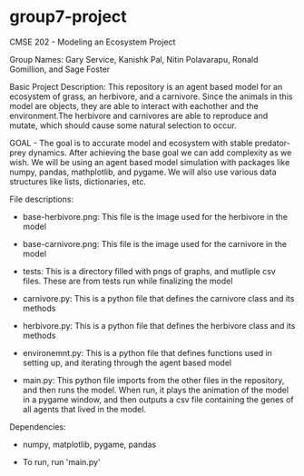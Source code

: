 # group7-project
CMSE 202 - Modeling an Ecosystem Project

Group Names: Gary Service, Kanishk Pal, Nitin Polavarapu, Ronald Gomillion, and Sage Foster

Basic Project Description: This repository is an agent based model for an ecosystem of grass, an herbivore, and a carnivore. Since the animals in this model are objects, they are able to interact with eachother and the environment.The herbivore and carnivores are able to reproduce and mutate, which should cause some natural selection to occur. 

GOAL - The goal is to accurate model and ecosystem with stable predator-prey dynamics. After achieving the base goal we can add complexity as we wish. We will be using an agent based model simulation with packages like numpy, pandas, mathplotlib, and pygame. We will also use various data structures like lists, dictionaries, etc.

File descriptions:

- base-herbivore.png:
    This file is the image used for the herbivore in the model
    
- base-carnivore.png:
    This file is the image used for the carnivore in the model
    
- tests:
    This is a directory filled with pngs of graphs, and mutliple csv files. These are from tests run while finalizing the model
    
- carnivore.py:
    This is a python file that defines the carnivore class and its methods
    
- herbivore.py:
    This is a python file that defines the herbivore class and its methods
    
- environemnt.py:
    This is a python file that defines functions used in setting up, and iterating through the agent based model
    
- main.py:
    This python file imports from the other files in the repository, and then runs the model. When run, it plays the animation of the model in a pygame window, and then outputs a csv file containing the genes of all agents that lived in the model.

Dependencies:

- numpy, matplotlib, pygame, pandas

- To run, run 'main.py'


